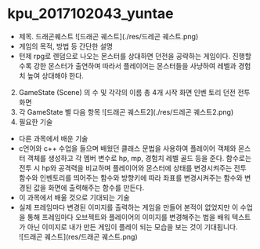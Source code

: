 # kpu_2017102043_yuntae
- 제목. 드래곤퀘스트 
![드래곤 궤스트](./res/드레곤 궤스트.png)
- 게임의 목적, 방법 등 간단한 설명
- 턴제 rpg로 렌덤으로 나오는 몬스터를 상대하면 던전을 공략하는 게임이다. 진행할수록 강한 몬스터가 출연하며 따라서 플레이어는 몬스터들을 사냥하여 레벨과 경험치 높여 상대해야 한다.   
2. GameState (Scene) 의 수 및 각각의 이름
총 4개
시작 화면
인벤 토리
던전
전투화면
3. 각 GameState 별 다음 항목
![드래곤 궤스트2](./res/드레곤 궤스트2.png)
4. 필요한 기술
- 다른 과목에서 배운 기술
- c언어와 c++ 수업을 들으며 배웠던 클래스 문법을 사용하여 플레이어 객체와 몬스터 객체를 생성하고 각 멤버 변수로 hp, mp, 경험치 레벨 골드 등을 준다. 함수로는 전투 시 hp와 공격력을 비교하며 플레이어와 몬스터에 상태를 변경시켜주는 전투 함수와 인벤토리를 띄어주는 함수와 방향키에 따라 좌표를 변경시켜주는 함수와 변경된 값을 화면에 출력해주는 함수를 만든다.   
- 이 과목에서 배울 것으로 기대되는 기술
- 실제 프레임마다 변경된 이미지를 출력하는 게임을 만들어 본적이 없었지만 이 수업을 통해 프레임마다 오브젝트와 플레이어의 이미지를 변경해주는 법을 배워 텍스트가 아닌 이미지로 내가 만든 게임이 플레이 되는 모습을 보는 것이 기대됩니다.  
![드래곤 궤스트](res/드래곤 궤스트.png)
